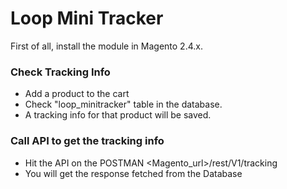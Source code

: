 # Loop Mini Tracker
First of all, install the module in Magento 2.4.x.

### Check Tracking Info
* Add a product to the cart
* Check "loop_minitracker" table in the database.
* A tracking info for that product will be saved.

### Call API to get the tracking info
* Hit the API on the POSTMAN <Magento_url>/rest/V1/tracking
* You will get the response fetched from the Database
